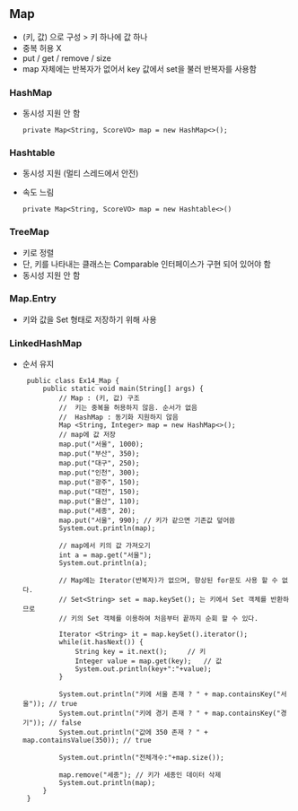 # 
## Map
- (키, 값) 으로 구성  > 키 하나에 값 하나 
- 중복 허용 X 
- put / get / remove / size 
- map 자체에는 반복자가 없어서 key 값에서 set을 불러 반복자를 사용함

### HashMap 
   - 동시성 지원 안 함 

         private Map<String, ScoreVO> map = new HashMap<>(); 
  
### Hashtable
  - 동시성 지원 (멀티 스레드에서 안전)
  - 속도 느림 
  
        private Map<String, ScoreVO> map = new Hashtable<>()
  
### TreeMap 
  - 키로 정렬
  - 단, 키를 나타내는 클래스는 Comparable 인터페이스가 구현 되어 있어야 함 
  - 동시성 지원 안 함
  
### Map.Entry 
 - 키와 값을 Set 형태로 저장하기 위해 사용
 
### LinkedHashMap 
 - 순서 유지 


		public class Ex14_Map {
			public static void main(String[] args) {
				// Map : (키, 값) 구조
				//	키는 중복을 허용하지 않음. 순서가 없음
				//  HashMap : 동기화 지원하지 않음
				Map <String, Integer> map = new HashMap<>();					
				// map에 값 저장 
				map.put("서울", 1000);
				map.put("부산", 350);
				map.put("대구", 250);
				map.put("인천", 300);
				map.put("광주", 150); 
				map.put("대전", 150); 
				map.put("울산", 110); 
				map.put("세종", 20); 	
				map.put("서울", 990); // 키가 같으면 기존값 덮어씀
				System.out.println(map);

				// map에서 키의 값 가져오기 
				int a = map.get("서울");
				System.out.println(a);

				// Map에는 Iterator(반복자)가 없으며, 향상된 for문도 사용 할 수 없다.
				// Set<String> set = map.keySet(); 는 키에서 Set 객체를 반환하므로 
				// 키의 Set 객체를 이용하여 처음부터 끝까지 순회 할 수 있다.

				Iterator <String> it = map.keySet().iterator();
				while(it.hasNext()) { 
					String key = it.next(); 	// 키
					Integer value = map.get(key);	// 값 
					System.out.println(key+":"+value);
				}

				System.out.println("키에 서울 존재 ? " + map.containsKey("서울")); // true
				System.out.println("키에 경기 존재 ? " + map.containsKey("경기")); // false 
				System.out.println("값에 350 존재 ? " + map.containsValue(350)); // true 

				System.out.println("전체개수:"+map.size());

				map.remove("세종"); // 키가 세종인 데이터 삭제
				System.out.println(map);
			}
		}
